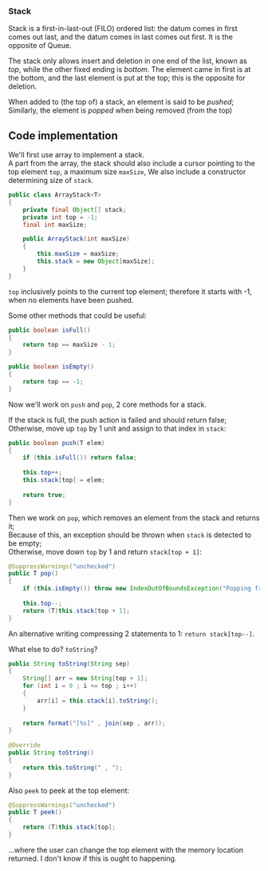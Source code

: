 ### Stack
Stack is a first-in-last-out (FILO) ordered list: the datum comes in first comes out last, and the datum comes in last comes out first. It is the opposite of Queue.

The stack only allows insert and deletion in one end of the list, known as *top*, while the other fixed ending is *bottom*. The element came in first is at the bottom, and the last element is put at the top; this is the opposite for deletion.

When added to (the top of) a stack, an element is said to be *pushed*; Similarly, the element is *popped* when being removed (from the top) 

## Code implementation
We'll first use array to implement a stack.</br>
A part from the array, the stack should also include a cursor pointing to the top element `top`, a maximum size `maxSize`, 
We also include a constructor determining size of `stack`.
```java
public class ArrayStack<T>
{
	private final Object[] stack;
	private int top = -1;
	final int maxSize;

	public ArrayStack(int maxSize)
	{
		this.maxSize = maxSize;
		this.stack = new Object[maxSize];
	}
}
```
`top` inclusively points to the current top element; therefore it starts with -1, when no elements have been pushed.

Some other methods that could be useful:
```java
public boolean isFull()
{
	return top == maxSize - 1;
}

public boolean isEmpty()
{
	return top == -1;
}
```

Now we'll work on `push` and `pop`, 2 core methods for a stack.

If the stack is full, the push action is failed and should return false;</br>
Otherwise, move up `top` by 1 unit and assign to that index in `stack`:
```java
public boolean push(T elem)
{
	if (this.isFull()) return false;
	
	this.top++;
	this.stack[top] = elem;
                                     
	return true;
}
```

Then we work on `pop`, which removes an element from the stack and returns it;</br>
Because of this, an exception should be thrown when `stack` is detected to be empty;</br>
Otherwise, move down `top` by 1 and return `stack[top + 1]`:
```java
@SuppressWarnings("unchecked")
public T pop()
{
	if (this.isEmpty()) throw new IndexOutOfBoundsException("Popping from an empty stack");
                                                                                            
	this.top--;
	return (T)this.stack[top + 1];
}
```

An alternative writing compressing 2 statements to 1: `return stack[top--]`.

What else to do? `toString`?
```java
public String toString(String sep)
{
	String[] arr = new String[top + 1];
	for (int i = 0 ; i <= top ; i++)
	{
		arr[i] = this.stack[i].toString();
	}
                                             
	return format("[%s]" , join(sep , arr));
}
                                             
@Override
public String toString()
{
	return this.toString(" , ");
}
```

Also `peek` to peek at the top element:
```java
@SuppressWarnings("unchecked")
public T peek()
{
	return (T)this.stack[top];
}
```
...where the user can change the top element with the memory location returned. I don't know if this is ought to happening.
